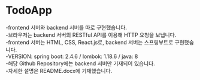 # TodoApp
-frontend 서버와 backend 서버를 따로 구현했습니다.   
-브라우저는 backend 서버의 RESTful API를 이용해 HTTP 요청을 보냅니다.      
-frontend 서버는 HTML, CSS, React.js로, backend 서버는 스프링부트로 구현했습니다.   
-VERSION: spring boot: 2.4.6 / lombok: 1.18.6 / java: 8   
-해당 Github Repository에는 backend 서버만 기재되어 있습니다.   
-자세한 설명은 README.docx에 기재했습니다.   
